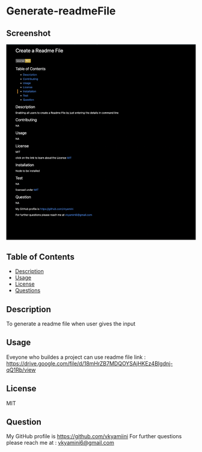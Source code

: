# Generate-readmeFile

## Screenshot

![Screenshot](./screenshot.png)

## Table of Contents
  
 - [Description](#Description)
 - [Usage](#Usage)
 - [License](#License)
 - [Questions](#Question)
    
 ## Description
 To generate a readme file when user gives the input
  
 ## Usage
 Eveyone who buildes a project can use readme file
 link : https://drive.google.com/file/d/18mHrZB7MDQOYSAjHKEz4BIgdnj-qQ1Rb/view
  
 ## License
 MIT
  
 ## Question
 My GitHub profile is https://github.com/vkyamiini
 For further questions please reach me at : vkyamini6@gmail.com

